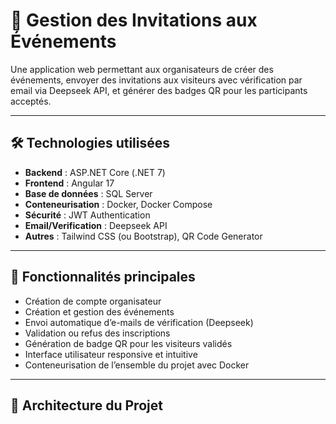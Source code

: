 # 🎉 Gestion des Invitations aux Événements

Une application web permettant aux organisateurs de créer des événements, envoyer des invitations aux visiteurs avec vérification par email via Deepseek API, et générer des badges QR pour les participants acceptés.

---

## 🛠️ Technologies utilisées

- **Backend** : ASP.NET Core (.NET 7)
- **Frontend** : Angular 17
- **Base de données** : SQL Server
- **Conteneurisation** : Docker, Docker Compose
- **Sécurité** : JWT Authentication
- **Email/Verification** : Deepseek API
- **Autres** : Tailwind CSS (ou Bootstrap), QR Code Generator

---

## 📌 Fonctionnalités principales

- Création de compte organisateur
- Création et gestion des événements
- Envoi automatique d’e-mails de vérification (Deepseek)
- Validation ou refus des inscriptions
- Génération de badge QR pour les visiteurs validés
- Interface utilisateur responsive et intuitive
- Conteneurisation de l’ensemble du projet avec Docker

---

## 🧩 Architecture du Projet


